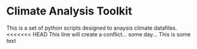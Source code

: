 # Climate Analysis Toolkit
This is a set of python scripts designed to anaysis climate datafiles. 
<<<<<<< HEAD
This line will create a conflict... some day...
This is some text 
